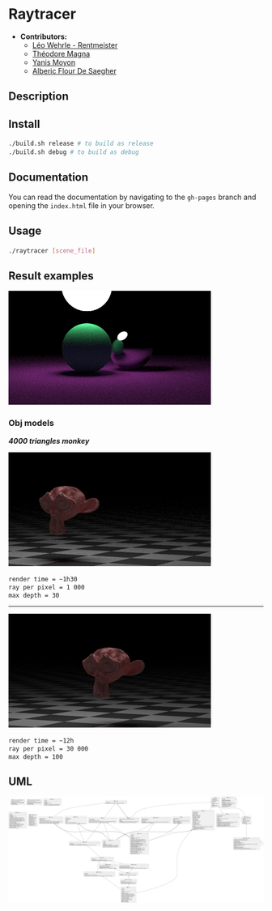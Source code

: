 # Raytracer
- **Contributors:**
  - [Léo Wehrle - Rentmeister](https://github.com/leoWherle)
  - [Théodore Magna](https://github.com/TheodoreEpitech)
  - [Yanis Moyon](https://github.com/Kl0ups)
  - [Alberic Flour De Saegher](https://github.com/Albe2)

## Description



## Install
```bash
./build.sh release # to build as release
./build.sh debug # to build as debug
```

## Documentation
You can read the documentation by navigating to the `gh-pages` branch and opening the `index.html` file in your browser.


## Usage
```bash
./raytracer [scene_file]
```

## Result examples

![Result](assets/render/render.png)


### Obj models
***4000 triangles monkey***

![Model](assets/render/monkey.png)
```
render time = ~1h30
ray per pixel = 1 000
max depth = 30
```

-------
![Model](assets/render/monkey_12h.png)
```
render time = ~12h
ray per pixel = 30 000
max depth = 100
```


## UML
![UML](assets/plantuml/plantuml.svg)
